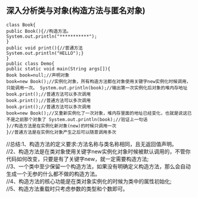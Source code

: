 ## 深入分析类与对象(构造方法与匿名对象)
```
class Book{
public Book(){//构造方法。
System.out.println("***********");
}
public void print(){//普通方法
System.out.println("HELLO");}
}
public class Demo{
public static void main(String args[]){
Book book=null;//声明对象
book=new Book();//实例化对象，所有构造方法都在对象使用关键字new实例化时候调用，只能调用一次。 System.out.println(book);//输出第一次实例化后对象的堆内存地址
book.print();//普通方法可以多次调用
book.print();//普通方法可以多次调用
book.print();//普通方法可以多次调用
book=new Book();//又重新实例化了一次对象，堆内存里面的地址已经变化，也就是说这已不是之前那个对象了 System.out.println(book);//验证上一句话
}//构造方法是在实例化新对象(new)的时候只调用一次
}//普通方法是在实例化对象产生之后可以随意调用多次
```
//总结:1、构造方法的定义要求:方法名称与类名称相同，且无返回值声明。  
 //2、构造方法是在类对象使用关键字new实例化对象时候被默认调用的，不管你代码如何改变，只要是有了关键字new，就一定需要构造方法;   
 //3、一个类中至少保留一个构造方法，如果没有明确定义构造方法，那么会自动生成一个无参的什么都不做的构造方法。   
 //4、构造方法的核心功能是在类对象实例化的时候为类中的属性初始化;  
//5、构造方法重载时只考虑参数的类型和个数即可。  
